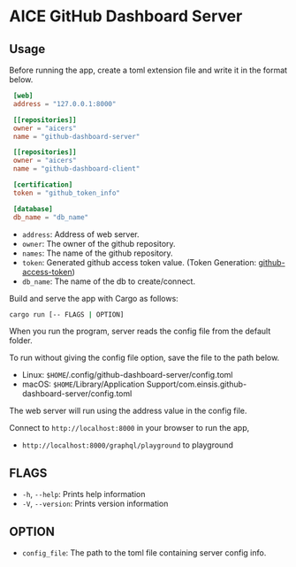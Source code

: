 # AICE GitHub Dashboard Server

## Usage

Before running the app, create a toml extension file and write it in the format below.

```toml
 [web]
 address = "127.0.0.1:8000"

 [[repositories]]
 owner = "aicers"
 name = "github-dashboard-server"

 [[repositories]]
 owner = "aicers"
 name = "github-dashboard-client"

 [certification]
 token = "github_token_info"

 [database]
 db_name = "db_name"
```

* `address`: Address of web server.
* `owner`: The owner of the github repository.
* `names`: The name of the github repository.
* `token`: Generated github access token value. (Token Generation: [github-access-token](https://docs.github.com/en/authentication/keeping-your-account-and-data-secure/creating-a-personal-access-token#creating-a-token))
* `db_name`: The name of the db to create/connect.

Build and serve the app with Cargo as follows:

```sh
cargo run [-- FLAGS | OPTION]
```

When you run the program, server reads the config file from the default folder.

To run without giving the config file option, save the file to the path below.

* Linux: `$HOME`/.config/github-dashboard-server/config.toml
* macOS: `$HOME`/Library/Application Support/com.einsis.github-dashboard-server/config.toml

The web server will run using the address value in the config file.

Connect to `http://localhost:8000` in your browser to run the app,

* `http://localhost:8000/graphql/playground` to playground

## FLAGS

* `-h`, `--help`: Prints help information
* `-V`, `--version`: Prints version information

## OPTION

* `config_file`: The path to the toml file containing server config info.
